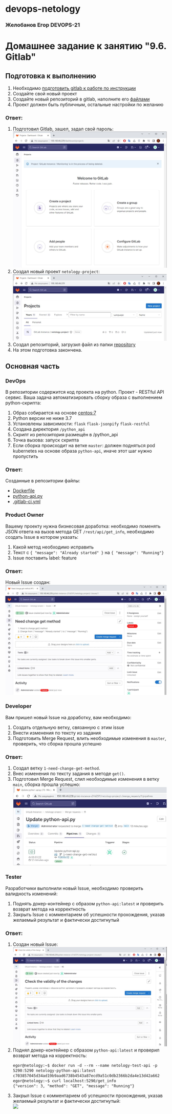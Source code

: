 # devops-netology
### Желобанов Егор DEVOPS-21

# Домашнее задание к занятию "9.6. Gitlab"

## Подготовка к выполнению

1. Необходимо [подготовить gitlab к работе по инструкции](https://cloud.yandex.ru/docs/tutorials/infrastructure-management/gitlab-containers)
2. Создайте свой новый проект
3. Создайте новый репозиторий в gitlab, наполните его [файлами](./repository)
4. Проект должен быть публичным, остальные настройки по желанию

### Ответ:
1. Подготовил Gitlab, зашел, задал свой пароль:  
    ![](../pics/9.6/1_start_gitlab.jpg)  
2. Создал новый проект `netology-project`:  
    ![](../pics/9.6/2_netology_project.jpg)  
3. Создал репозиторий, загрузил файл из папки [repository](../practice/09.6/repository)
4. На этом подготовка закончена.

## Основная часть

### DevOps

В репозитории содержится код проекта на python. Проект - RESTful API сервис. Ваша задача автоматизировать сборку образа с выполнением python-скрипта:
1. Образ собирается на основе [centos:7](https://hub.docker.com/_/centos?tab=tags&page=1&ordering=last_updated)
2. Python версии не ниже 3.7
3. Установлены зависимости: `flask` `flask-jsonpify` `flask-restful`
4. Создана директория `/python_api`
5. Скрипт из репозитория размещён в /python_api
6. Точка вызова: запуск скрипта
7. Если сборка происходит на ветке `master`: должен подняться pod kubernetes на основе образа `python-api`, иначе этот шаг нужно пропустить

### Ответ:
Созданные в репозитории файлы:
* [Dockerfile](../practice/09.6/repository/Dockerfile)
* [python-api.py](../practice/09.6/repository/python-api.py)
* [.gitlab-ci.yml](../practice/09.6/repository/.gitlab-ci.yml)

### Product Owner

Вашему проекту нужна бизнесовая доработка: необходимо поменять JSON ответа на вызов метода GET `/rest/api/get_info`, необходимо создать Issue в котором указать:
1. Какой метод необходимо исправить
2. Текст с `{ "message": "Already started" }` на `{ "message": "Running"}`
3. Issue поставить label: feature

### Ответ:
Новый Issue создан:  
![](../pics/9.6/4_new_issue_feature.jpg)  

### Developer

Вам пришел новый Issue на доработку, вам необходимо:
1. Создать отдельную ветку, связанную с этим issue
2. Внести изменения по тексту из задания
3. Подготовить Merge Request, влить необходимые изменения в `master`, проверить, что сборка прошла успешно

### Ответ:
1. Создал ветку `1-need-change-get-method`.
2. Внес изменения по тексту задания в методе `get()`.
3. Подготовил Merge Request, слил необходимые изменения в ветку `main`, сборка прошла успешно:  
    ![](../pics/9.6/5_merge_issue.jpg)   


### Tester

Разработчики выполнили новый Issue, необходимо проверить валидность изменений:
1. Поднять докер-контейнер с образом `python-api:latest` и проверить возврат метода на корректность
2. Закрыть Issue с комментарием об успешности прохождения, указав желаемый результат и фактически достигнутый

### Ответ:

1. Создан новый Issue:  
    ![](../pics/9.6/6_issue-2.jpg)  
2. Поднял докер-контейнер с образом `python-api:latest` и проверил возврат метода на корректность:
    ```shell
    egor@netology:~$ docker run -d --rm --name netology-test-api -p 5290:5290 netology-python-api:latest
    c703857045d34ad19b9aad6738b4543a87ecd9a51c0db2366b2da4e13d42a662
    egor@netology:~$ curl localhost:5290/get_info
    {"version": 3, "method": "GET", "message": "Running"}
   ```  
3. Закрыл Issue с комментарием об успешности прохождения, указав желаемый результат и фактически достигнутый:  
    ![](../pics/9.6/7_close_issue.jpg)  
